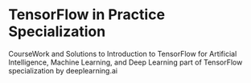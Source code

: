 # TensorFlow in Practice Specialization
CourseWork and Solutions to Introduction to TensorFlow for Artificial Intelligence, Machine Learning, and Deep Learning part of TensorFlow specialization by deeplearning.ai
